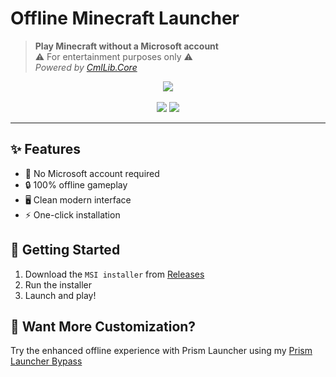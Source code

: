 # Offline Minecraft Launcher 

> **Play Minecraft without a Microsoft account**  
> ⚠️ For entertainment purposes only ⚠️  
> *Powered by [CmlLib.Core](https://github.com/CmlLib/CmlLib.Core)*

<div align="center">

  <img src="https://github.com/antunnitraj/OfflineMinecraftLauncher/assets/69330974/3c50c620-81e9-401d-99b8-e5209c3303d2">
  <br><br>
  <a href="https://github.com/antunnitraj/OfflineMinecraftLauncher/releases/latest"><img src="https://img.shields.io/badge/Download-Windows_Installer-50fa7b?style=for-the-badge&logo=windows"></a> <a href="hhttps://github.com/antunnitraj/Prism-Launcher-PolyMC-Offline-Bypass"><img src="https://img.shields.io/badge/Prism_Launcher_Mod-Custom_Bypass-ff79c6?style=for-the-badge"></a>

</div>

---

## ✨ Features
- 🚫 No Microsoft account required
- 🔒 100% offline gameplay
- 🖥️ Clean modern interface
- ⚡ One-click installation

## 🚀 Getting Started
1. Download the `MSI installer` from [Releases](https://github.com/antunnitraj/OfflineMinecraftLauncher/releases/latest)
2. Run the installer
3. Launch and play!

## 🧩 Want More Customization?
Try the enhanced offline experience with Prism Launcher using my
[Prism Launcher Bypass](https://github.com/antunnitraj/Prism-Launcher-PolyMC-Offline-Bypass)

